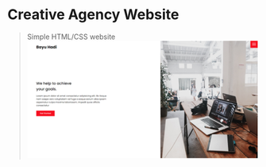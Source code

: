 # Creative Agency Website

> Simple HTML/CSS website
> ![Creative Agency](/images/screenshot2.png "Creative Agency")
